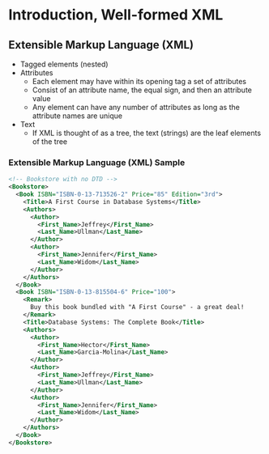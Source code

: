 # Introduction, Well-formed XML



## Extensible Markup Language (XML)
- Tagged elements (nested)
- Attributes
  - Each element may have within its opening tag a set of attributes
  - Consist of an attribute name, the equal sign, and then an attribute value
  - Any element can have any number of attributes as long as the attribute names are unique
- Text
  - If XML is thought of as a tree, the text (strings) are the leaf elements of the tree


### Extensible Markup Language (XML) Sample
```XML
<!-- Bookstore with no DTD -->
<Bookstore>
  <Book ISBN="ISBN-0-13-713526-2" Price="85" Edition="3rd">
    <Title>A First Course in Database Systems</Title>
    <Authors>
      <Author>
        <First_Name>Jeffrey</First_Name>
        <Last_Name>Ullman</Last_Name>
      </Author>
      <Author>
        <First_Name>Jennifer</First_Name>
        <Last_Name>Widom</Last_Name>
      </Author>
    </Authors>
  </Book>
  <Book ISBN="ISBN-0-13-815504-6" Price="100">
    <Remark>
      Buy this book bundled with "A First Course" - a great deal!
    </Remark>
    <Title>Database Systems: The Complete Book</Title>
    <Authors>
      <Author>
        <First_Name>Hector</First_Name>
        <Last_Name>Garcia-Molina</Last_Name>
      </Author>
      <Author>
        <First_Name>Jeffrey</First_Name>
        <Last_Name>Ullman</Last_Name>
      </Author>
      <Author>
        <First_Name>Jennifer</First_Name>
        <Last_Name>Widom</Last_Name>
      </Author>
    </Authors>
  </Book>
</Bookstore>
```

